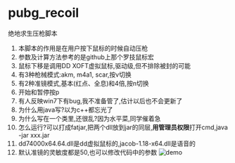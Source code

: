 # pubg_recoil
绝地求生压枪脚本

1. 本脚本的作用是在用户按下鼠标的时候自动压枪
2. 参数及计算方法参考的是github上那个罗技鼠标宏
3. 鼠标下移是调用DD XOFT虚拟鼠标,驱动级,但不排除被封的可能
4. 有3种枪械模式:akm, m4a1, scar,按v切换
5. 有2种准镜模式,基本(红点、全息)和4倍,按n切换
6. 开始和暂停按p
7. 有人反映win7下有bug,我不准备管了,估计以后也不会更新了
8. 为什么用java写?以为c++都忘光了
9. 为什么写在一个类里,还很乱?因为水平菜,同学催着急
10. 怎么运行?可以打成fatjar,把两个dll放到jar的同层,**用管理员权限**打开cmd,java -jar xxx.jar
11. dd74000x64.64.dll是dd虚拟鼠标的,jacob-1.18-x64.dll是语音的
12. 默认准镜的灵敏度都是50,也可以修改代码中的参数
![demo](ab.gif)

